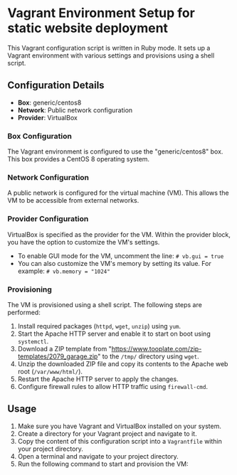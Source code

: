 # Vagrant Environment Setup for static website deployment

This Vagrant configuration script is written in Ruby mode. It sets up a Vagrant environment with various settings and provisions using a shell script.

## Configuration Details

- **Box**: generic/centos8
- **Network**: Public network configuration
- **Provider**: VirtualBox

### Box Configuration

The Vagrant environment is configured to use the "generic/centos8" box. This box provides a CentOS 8 operating system.

### Network Configuration

A public network is configured for the virtual machine (VM). This allows the VM to be accessible from external networks.

### Provider Configuration

VirtualBox is specified as the provider for the VM. Within the provider block, you have the option to customize the VM's settings.

- To enable GUI mode for the VM, uncomment the line: `# vb.gui = true`
- You can also customize the VM's memory by setting its value. For example: `# vb.memory = "1024"`

### Provisioning

The VM is provisioned using a shell script. The following steps are performed:

1. Install required packages (`httpd`, `wget`, `unzip`) using `yum`.
2. Start the Apache HTTP server and enable it to start on boot using `systemctl`.
3. Download a ZIP template from "https://www.tooplate.com/zip-templates/2079_garage.zip" to the `/tmp/` directory using `wget`.
4. Unzip the downloaded ZIP file and copy its contents to the Apache web root (`/var/www/html/`).
5. Restart the Apache HTTP server to apply the changes.
6. Configure firewall rules to allow HTTP traffic using `firewall-cmd`.

## Usage

1. Make sure you have Vagrant and VirtualBox installed on your system.
2. Create a directory for your Vagrant project and navigate to it.
3. Copy the content of this configuration script into a `Vagrantfile` within your project directory.
4. Open a terminal and navigate to your project directory.
5. Run the following command to start and provision the VM:
   
